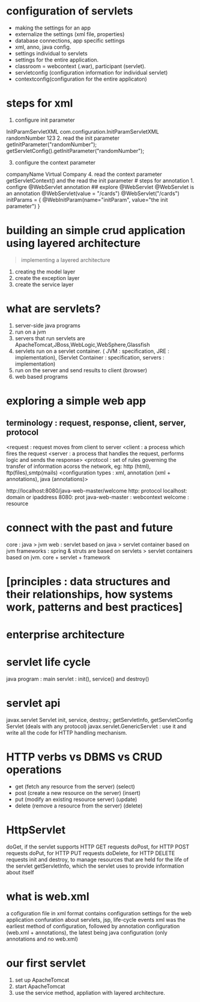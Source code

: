 # configuration of servlets
* making the settings for an app
* externalize the settings (xml file, properties)
* database connections, app specific settings
* xml, anno, java config.
* settings individual to servlets
* settings for the entire application.
* classroom = webcontext (.war), participant (servlet).  
* servletconfig (configuration information for individual servlet)
* contextconfig(configuration for the entire applicaton)
# steps for xml
1. configure init parameter
<servlet>
		<servlet-name>InitParamServletXML</servlet-name>
		<servlet-class>com.configuration.InitParamServletXML</servlet-class>
		<init-param>
			<param-name>randomNumber</param-name>
			<param-value>123</param-value>
		</init-param>
	</servlet>
2. read the init parameter
getInitParameter("randomNumber");
getServletConfig().getInitParameter("randomNumber");

3. configure the context parameter
<context-param>
<param-name>companyName</param-name>
<param-value>Virtual Company</param-value>
</context-param>
4. read the context parameter
getServletContext() and the read the init parameter
# steps for annotation
1. configre @WebServlet annotation
## explore @WebServlet
@WebServlet is an annotation
@WebServlet(value = "/cards")
@WebServlet("/cards")
initParams = {
    @WebInitParam(name="initParam", value="the init parameter")
}

# building an simple crud application using layered architecture
> implementing a layered architecture
1. creating the model layer
2. create the exception layer
3. create the service layer

# what are servlets?
1. server-side java programs
2. run on a jvm
3. servers that run servlets are ApacheTomcat,JBoss,WebLogic,WebSphere,Glassfish
4. servlets run on a servlet container. ( JVM : specification, JRE : implementation), (Servlet Container : specification, servers : implementation)
5. run on the server and send results to client (browser)
6. web based programs

# exploring a simple web app
## terminology : request, response, client, server, protocol
<request : request moves from client to server
<response : the result of server processing is sent back to the client as a response.> 
<client : a process which fires the request
<server : a process that handles the request, performs logic and sends the response>
<protocol : set of rules governing the transfer of information acorss the network, eg: http (html), ftp(files),smtp(mails)
<servlet api>
<servlet container : a runtime for servlets>
<cofiguration : settings for an application>
<configuration types : xml, annotation (xml + annotations), java (annotations)>
<request-response cycle : roundtrip>

http://localhost:8080/java-web-master/welcome
http: protocol
localhost: domain or ipaddress
8080: prot
java-web-master : webcontext
welcome : resource
# connect with the past and future
core : java > jvm
web : servlet based on java > servlet container based on jvm
frameworks : spring & struts are based on servlets  > servlet containers based on jvm.
core + servlet + framework 

# [principles : data structures and their relationships, how systems work, patterns and best practices]

# enterprise architecture

# servlet life cycle
java program : main
servlet : init(), service() and destroy()

# servlet api
javax.servlet
Servlet init, service, destroy.; getServletInfo, getServletConfig
Servlet (deals with any protocol)
javax.servlet.GenericServlet : use it and write all the code for HTTP handling mechanism.

# HTTP verbs vs DBMS vs CRUD operations
* get (fetch any resource from the server) (select)
* post (create a new resource on the server) (insert)
* put  (modify an existing resource server) (update)
* delete (remove a resource from the server) (delete)

# HttpServlet
doGet, if the servlet supports HTTP GET requests
doPost, for HTTP POST requests
doPut, for HTTP PUT requests
doDelete, for HTTP DELETE requests
init and destroy, to manage resources that are held for the life of the servlet
getServletInfo, which the servlet uses to provide information about itself

# what is web.xml
a cofiguration file
in xml format
contains configuration settings for the web application
confuration about servlets, jsp, life-cycle events
xml was the earliest method of configuration, followed by annotation configuration (web.xml + annotations), the latest being java configuration (only annotations and no web.xml)

# our first servlet
1. set up ApacheTomcat
2. start ApacheTomcat
3. use the service method, appliation with layered architecture.